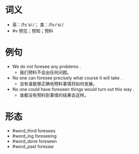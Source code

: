 # 词义
- 英：/fɔːˈsiː/； 美：/fɔːrˈsiː/
- #v 预见；预知；预料
# 例句
- We do not foresee any problems .
	- 我们预料不会出任何问题。
- No one can foresee precisely what course it will take .
	- 没有谁能够正确地预料事情将如何发展。
- No one could have foreseen things would turn out this way .
	- 谁都没有预料到事情的结果会这样。
# 形态
- #word_third foresees
- #word_ing foreseeing
- #word_done foreseen
- #word_past foresaw
